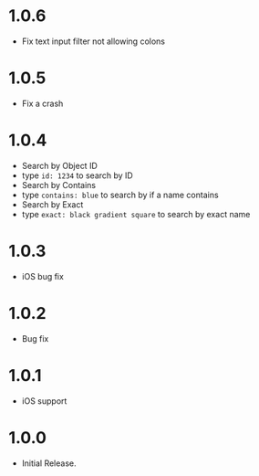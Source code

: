 # 1.0.6
- Fix text input filter not allowing colons

# 1.0.5
- Fix a crash

# 1.0.4
- Search by Object ID 
 - type `id: 1234` to search by ID
- Search by Contains
 - type `contains: blue` to search by if a name contains
- Search by Exact
 - type `exact: black gradient square` to search by exact name
 
# 1.0.3
- iOS bug fix

# 1.0.2
- Bug fix

# 1.0.1
- iOS support

# 1.0.0
- Initial Release.
